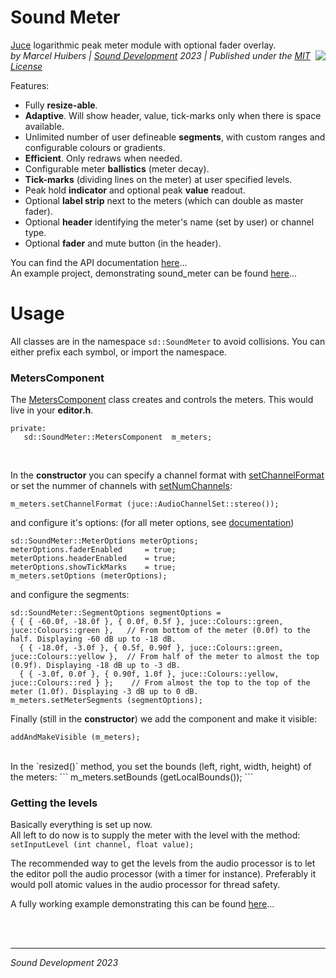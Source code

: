 # Sound Meter
[Juce](https://juce.com/) logarithmic peak meter module with optional fader overlay.<br>
<img align="right" src="https://www.sounddevelopment.nl/sd/resources/images/sound_meter/sound_meter_demo.gif">
*by Marcel Huibers | [Sound Development](https://www.sounddevelopment.nl) 2023 | Published under the [MIT License](https://en.wikipedia.org/wiki/MIT_License)*


Features:
- Fully **resize-able**.
- **Adaptive**. Will show header, value, tick-marks only when there is space available.
- Unlimited number of user defineable **segments**, with custom ranges and configurable colours or gradients.
- **Efficient**. Only redraws when needed.
- Configurable meter **ballistics** (meter decay).
- **Tick-marks** (dividing lines on the meter) at user specified levels.
- Peak hold **indicator** and optional peak **value** readout.
- Optional **label strip** next to the meters (which can double as master fader).
- Optional **header** identifying the meter's name (set by user) or channel type.
- Optional **fader** and mute button (in the header).

You can find the API documentation [here](https://www.sounddevelopment.nl/sd/resources/documentation/sound_meter/)...
<br>
An example project, demonstrating sound_meter can be found [here](https://github.com/SoundDevelopment/sound_meter-example)...

# Usage

All classes are in the namespace `sd::SoundMeter` to avoid collisions. You can either prefix each symbol, or import the namespace. 

### MetersComponent

The [MetersComponent](https://www.sounddevelopment.nl/sd/resources/documentation/sound_meter/classsd_1_1SoundMeter_1_1MetersComponent.html) class creates and controls the meters. 
This would live in your **editor.h**. 
```
private:
   sd::SoundMeter::MetersComponent  m_meters;
```
<br>

In the **constructor** you can specify a channel format with [setChannelFormat](https://www.sounddevelopment.nl/sd/resources/documentation/sound_meter/classsd_1_1SoundMeter_1_1MetersComponent.html#aea27fda8af5ec463436186e8fb3afd20) or set the nummer of channels with [setNumChannels](https://www.sounddevelopment.nl/sd/resources/documentation/sound_meter/classsd_1_1SoundMeter_1_1MetersComponent.html#a042d84e77a91f501c57377d461957e41):
```
m_meters.setChannelFormat (juce::AudioChannelSet::stereo());
```
and configure it's options: (for all meter options, see [documentation](https://www.sounddevelopment.nl/sd/resources/documentation/sound_meter/structsd_1_1SoundMeter_1_1Options.html))
```
sd::SoundMeter::MeterOptions meterOptions;
meterOptions.faderEnabled     = true;
meterOptions.headerEnabled    = true;
meterOptions.showTickMarks    = true;
m_meters.setOptions (meterOptions);
```
and configure the segments:
```
sd::SoundMeter::SegmentOptions segmentOptions = 
{ { { -60.0f, -18.0f }, { 0.0f, 0.5f }, juce::Colours::green, juce::Colours::green },   // From bottom of the meter (0.0f) to the half. Displaying -60 dB up to -18 dB.
  { { -18.0f, -3.0f }, { 0.5f, 0.90f }, juce::Colours::green, juce::Colours::yellow },  // From half of the meter to almost the top (0.9f). Displaying -18 dB up to -3 dB.
  { { -3.0f, 0.0f }, { 0.90f, 1.0f }, juce::Colours::yellow, juce::Colours::red } };    // From almost the top to the top of the meter (1.0f). Displaying -3 dB up to 0 dB.
m_meters.setMeterSegments (segmentOptions);
```

Finally (still in the **constructor**) we add the component and make it visible:
```
addAndMakeVisible (m_meters);
```
<br>
In the `resized()` method, you set the bounds (left, right, width, height) of the meters:
```
m_meters.setBounds (getLocalBounds());
```

### Getting the levels

Basically everything is set up now.<br>
All left to do now is to supply the meter with the level with the method:
`setInputLevel (int channel, float value);`

The recommended way to get the levels from the audio processor is to let the editor poll the audio processor (with a timer for instance).
Preferably it would poll atomic values in the audio processor for thread safety.

A fully working example demonstrating this can be found [here](https://github.com/SoundDevelopment/sound_meter-example)...

<br><br>

-----
*Sound Development 2023*
